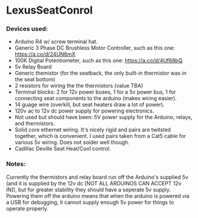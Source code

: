 # LexusSeatConrol
### Devices used:
- Arduino R4 w/ screw terminal hat.
- Generic 3 Phase DC Brushless Motor Controller, such as this one: https://a.co/d/24UN6mX
- 100K Digital Potentiometer, such as this one: https://a.co/d/4Uf68bQ
- 5v Relay Board
- Generic themistor (for the seatback, the only built-in thermistor was in the seat bottom)
- 2 resistors for wiring the the thermistors (value TBA)
- Terminal blocks: 2 for 12v power buses, 1 for a 5v power bus, 1 for connecting seat components to the arduino (makes wiring easier).
- 14 guage wire (overkill, but seat heaters draw a lot of power).
- 120v ac to 12v dc power supply for powering electronics.
- Not used but should have been: 5V power supply for the Arduino, relays, and thermistors.
- Solid core ethernet wiring. It's nicely rigid and pairs are twitsted together, which is convenient. I used pairs taken from a Cat5 cable for various 5v wiring. Does not solder well though.
- Cadillac Deville Seat Heat/Cool control. 

### Notes:
Currently the thermistors and relay board run off the Arduino's supplied 5v (and it is supplied by the 12v dc [NOT ALL ARDUINOS CAN ACCEPT 12v IN]), but for greater stability they should have a seperate 5v supply. Powering them off the arduino means that when the arduino is powered via a USB for debugging, it cannot supply enough 5v power for things to operate properly. 
